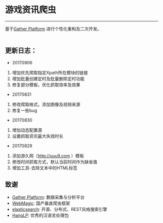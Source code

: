 # 游戏资讯爬虫

------

基于[Gather Platform](https://github.com/gsh199449/spider) 进行个性化重构及二次开发。
<br />
<br />

## 更新日志：
- 20170906
1. 增加优先爬取指定Xpath所在模块的链接
2. 增加批量创建定时及批量删除定时功能
3. 修复部分模板，优化抓取效率及效果

- 20170831
1. 修改爬取格式，添加图像及视频来源
2. 修复一些bug

- 20170830
1. 增加动态配置源
2. 设置抓取资讯最大失效时长

- 20170829
1. 添加游久网（http://uuu9.com ）模板
2. 修改时间抓取方式，默认当前时间作为缺省值
3. 增加工具-去除文本中的HTML标签

## 致谢
- [Gather Platform](https://github.com/gsh199449/spider): 数据采集与分析平台
- [WebMagic](http://webmagic.io/): 国产垂直爬虫框架
- [elasticsearch](https://github.com/elastic/elasticsearch): 开源、分布式、REST风格搜索引擎
- [HangLP](https://github.com/hankcs/HanLP): 优秀的汉语言处理包